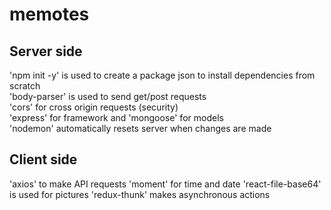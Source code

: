 # memotes
## Server side
'npm init -y' is used to create a package json to install dependencies from scratch <br>
'body-parser' is used to send get/post requests <br>
'cors' for cross origin requests (security) <br>
'express' for framework and 'mongoose' for models <br>
'nodemon' automatically resets server when changes are made

## Client side
'axios' to make API requests
'moment' for time and date
'react-file-base64' is used for pictures
'redux-thunk' makes asynchronous actions 
